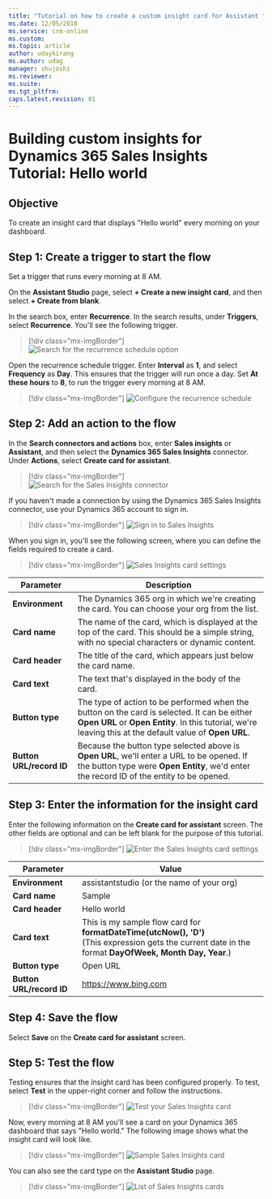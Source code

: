 ```yaml
---
title: "Tutorial on how to create a custom insight card for Assistant for Dynamics 365 Sales Insights | MicrosoftDocs"
ms.date: 12/05/2018
ms.service: crm-online
ms.custom: 
ms.topic: article
author: udaykirang
ms.author: udag
manager: shujoshi
ms.reviewer: 
ms.suite: 
ms.tgt_pltfrm: 
caps.latest.revision: 01
---
```


<!--notes from editor: Edits okay? It seems that other titles have all specified "Sales Insights" rather than simply "Sales." Also, when another tutorial is published it will make sense to call this "Tutorial 1," but it seems misleading when there's only one. People might think there's something missing.-->
# Building custom insights for Dynamics 365 Sales Insights<br>Tutorial: Hello world

## Objective

To create an insight card that displays "Hello world" every morning on your dashboard.

## Step 1: Create a trigger to start the flow

Set a trigger that runs every morning at 8 AM.

On the **Assistant Studio** page, select **+ Create a new insight card**, and then select **+ Create from blank**.

In the search box, enter **Recurrence**. In the search results, under **Triggers**, select **Recurrence**. You'll see the following trigger.

> [!div class="mx-imgBorder"]
> ![Search for the recurrence schedule option](media/assistant-tutorial-1-recurrence-search.png "Search for the recurrence schedule option")

<!--note from editor: Recommend deleting any notes about how the reader can change values to suit their requirements. I think that's understood in a tutorial.-->
Open the recurrence schedule trigger. Enter **Interval** as **1**, and select **Frequency** as **Day**. This ensures that the trigger will run once a day. Set **At these hours** to **8**, to run the trigger every morning at 8 AM.

> [!div class="mx-imgBorder"]
> ![Configure the recurrence schedule](media/assistant-tutorial-1-recurrence-settings.png "Configure the recurrence schedule")

## Step 2: Add an action to the flow

In the **Search connectors and actions** box, enter **Sales insights** or **Assistant**, and then select the **Dynamics 365 Sales Insights** connector. Under **Actions**, select **Create card for assistant**.

> [!div class="mx-imgBorder"]
> ![Search for the Sales Insights connector](media/assistant-tutorial-1-search-sales-insights-connector.png "Search for the Sales Insights connector")

If you haven't made a connection by using the Dynamics 365 Sales Insights connector, use your Dynamics 365 account to sign in.

> [!div class="mx-imgBorder"]
> ![Sign in to Sales Insights](media/assistant-tutorial-1-sales-insights-signin.png "Sign in to Sales Insights")

When you sign in, you'll see the following screen, where you can define the fields required to create a card.

> [!div class="mx-imgBorder"]
> ![Sales Insights card settings](media/assistant-tutorial-1-sales-insights-card-settings.png "Sales Insights card settings")

| Parameter | Description |
|-----------|-------------|
| **Environment** | The Dynamics 365 org in which we're creating the card. You can choose your org from the list. |
| **Card name** | The name of the card, which is displayed at the top of the card. This should be a simple string, with no special characters or dynamic content. |
| **Card header** | The title of the card, which appears just below the card name. |
| **Card text** | The text that's displayed in the body of the card. |
| **Button type** | The type of action to be performed when the button on the card is selected. It can be either **Open URL** or **Open Entity**. In this tutorial, we're leaving this at the default value of **Open URL**. |
| **Button URL/record ID** | Because the button type selected above is **Open URL**, we'll enter a URL to be opened. If the button type were **Open Entity**, we'd enter the record ID of the entity to be opened. |

## Step 3: Enter the information for the insight card

Enter the following information on the **Create card for assistant** screen. The other fields are optional and can be left blank for the purpose of this tutorial.

> [!div class="mx-imgBorder"]
> ![Enter the Sales Insights card settings](media/assistant-tutorial-1-sales-insights-card-information.png "Enter the Sales Insights card settings")

<!--note from editor: Under "Environment," is the edit okay? It seems you mention above that the reader can choose their own org name here. Also, I think under "Card text" you want to give the reader the actual input that will result in the sample card that we're showing them how to create.-->
| Parameter | Value |
|-----------|-------|
| **Environment** | assistantstudio (or the name of your org)|
| **Card name** | Sample |
| **Card header** | Hello world |
| **Card text** | This is my sample flow card for **formatDateTime(utcNow(), 'D')**<br>(This expression gets the current date in the format **DayOfWeek, Month Day, Year**.)  |
| **Button type** | Open URL |
| **Button URL/record ID** | https://www.bing.com |

## Step 4: Save the flow

Select **Save** on the **Create card for assistant** screen.

## Step 5: Test the flow

Testing ensures that the insight card has been configured properly. To test, select **Test** in the upper-right corner and follow the instructions.

> [!div class="mx-imgBorder"]
> ![Test your Sales Insights card](media/assistant-tutorial-1-sales-insights-test-options.png "Test your Sales Insights card")

Now, every morning at 8 AM you'll see a card on your Dynamics 365 dashboard that says "Hello world." The following image shows what the insight card will look like.

> [!div class="mx-imgBorder"]
> ![Sample Sales Insights card](media/assistant-tutorial-1-sample-insights-card.png "Sample Sales Insights card")

<!--note from editor: Edit okay? I'm not sure whether this is what you called "Assistant Studio page" earlier.-->
You can also see the card type on the **Assistant Studio** page.

> [!div class="mx-imgBorder"]
> ![List of Sales Insights cards](media/assistant-tutorial-1-list-insights-cards.png "List of Sales Insights cards")